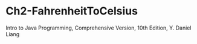 # Ch2-FahrenheitToCelsius
Intro to Java Programming, Comprehensive Version, 10th Edition, Y. Daniel Liang
